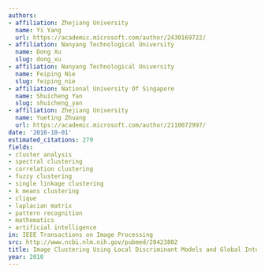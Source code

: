 ```yaml
---
authors:
- affiliation: Zhejiang University
  name: Yi Yang
  url: https://academic.microsoft.com/author/2430169722/
- affiliation: Nanyang Technological University
  name: Dong Xu
  slug: dong_xu
- affiliation: Nanyang Technological University
  name: Feiping Nie
  slug: feiping_nie
- affiliation: National University Of Singapore
  name: Shuicheng Yan
  slug: shuicheng_yan
- affiliation: Zhejiang University
  name: Yueting Zhuang
  url: https://academic.microsoft.com/author/2110072997/
date: '2010-10-01'
estimated_citations: 279
fields:
- cluster analysis
- spectral clustering
- correlation clustering
- fuzzy clustering
- single linkage clustering
- k means clustering
- clique
- laplacian matrix
- pattern recognition
- mathematics
- artificial intelligence
in: IEEE Transactions on Image Processing
src: http://www.ncbi.nlm.nih.gov/pubmed/20423802
title: Image Clustering Using Local Discriminant Models and Global Integration
year: 2010
---
```

